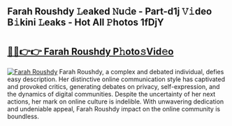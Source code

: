 ## Farah Roushdy 𝙻eaked 𝙽u𝚍e - Part-d1j 𝚅𝚒deo B𝚒kini 𝙻eaks - Hot All 𝙿hotos 1fDjY

# <h2><a href="http://ld64t1u.urlbe.top/?page=Farah+Roushdy">🔗🔗👉👉 Farah Roushdy P𝚑oto𝚜Vid𝚎o</a></h2>

[![Farah Roushdy](https://i.imgur.com/eBuTRDB.gif)](http://ld64t1u.urlbe.top/?page=Farah+Roushdy)
Farah Roushdy, a complex and debated individual, defies easy description. Her distinctive online communication style has captivated and provoked critics, generating debates on privacy, self-expression, and the dynamics of digital communities. Despite the uncertainty of her next actions, her mark on online culture is indelible. With unwavering dedication and undeniable appeal, Farah Roushdy impact on the online community is boundless.
